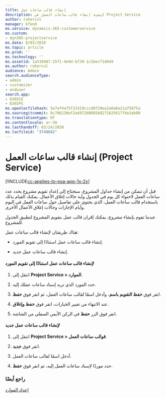 ```yaml
---
title: إنشاء قالب ساعات عمل
description: كيفية إنشاء قالب ساعات العمل في Project Service
author: ruhercul
manager: kfend
ms.service: dynamics-365-customerservice
ms.custom:
- dyn365-projectservice
ms.date: 8/03/2018
ms.topic: article
ms.prod: ''
ms.technology: ''
ms.assetid: 1a519487-25f1-4e9d-b739-1c1becf1d649
ms.author: ruhercul
audience: Admin
search.audienceType:
- admin
- customizer
- enduser
search.app:
- D365CE
- D365PS
ms.openlocfilehash: 5e7ef4af5f22419cccd8f29ea2a0a0a21a75875a
ms.sourcegitcommit: 8c786230ef2a497280885b827162561776e2eb00
ms.translationtype: HT
ms.contentlocale: ar-SA
ms.lasthandoff: 03/24/2020
ms.locfileid: "3748682"
---
```

# <a name="create-a-work-hours-template-project-service"></a>إنشاء قالب ساعات العمل (Project Service)

[!INCLUDE[cc-applies-to-psa-app-1x-2x](../includes/cc-applies-to-psa-app-1x-2x.md)]

قبل أن تتمكن من إنشاء جداول المشروع، ستحتاج إلى إعداد تقويم مشروع يحدد عدد ساعات العمل لاحتواء كل يوم في الجدول وأية حالات إغلاق الأعمال‬. يمكنك القيام بذلك باستخدام قالب ساعات العمل، الذي يحتوي على تفاصيل حول ساعات العمل في اليوم وأيام الإجازات وحالات إغلاق الأعمال الأخرى.  
  
 عندما تقوم بإنشاء مشروع، يمكنك إقران قالب عمل بتقويم المشروع لتطبيق الجدول للمشروع.  
  
 هناك طريقتان لإنشاء قالب ساعات عمل:  
  
-   إنشاء قالب ساعات عمل استنادًا إلى تقويم المورد.  
  
-   إنشاء قالب ساعات عمل جديد.  
  
#### <a name="to-create-a-work-hours-template-based-on-a-resources-calendar"></a>لإنشاء قالب ساعات عمل استنادًا إلى تقويم المورد  
  
1.  انتقل إلى **Project Service > الموارد‬‏‎**.  
  
2.  حدد المورد الذي تريد إسناد ساعات عملك إليه.  
  
3.  انقر فوق **حفظ التقويم باسم‬**، وأدخل اسمًا لقالب ساعات العمل، ثم انقر فوق **حفظ**.  
  
4.  عند الانتهاء من تغيير الخيارات، انقر فوق **حفظ وإغلاق**.  
  
5.  انقر فوق الزر **حفظ** في الركن الأيمن السفلي من الشاشة.  
  
#### <a name="to-create-a-new-work-hours-template"></a>لإنشاء قالب ساعات عمل جديد  
  
1.  انتقل إلى **Project Service > قوالب ساعات العمل‬**.  
  
2.  انقر فوق **جديد**.  
  
3.  أدخل اسمًا لقالب ساعات العمل.  
  
4.  حدد موردًا لإسناد ساعات العمل إليه، ثم انقر فوق **حفظ**.  
  
### <a name="see-also"></a>راجع أيضًا  
 [إعداد الموارد](../project-service/set-up-resources.md)
